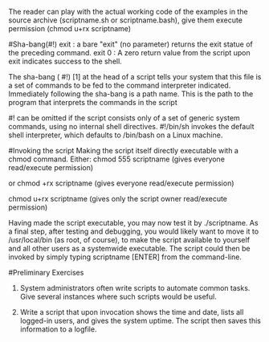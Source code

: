 The reader can play with the actual working code of the examples in the source archive (scriptname.sh or scriptname.bash), give them execute permission (chmod u+rx scriptname)

#Sha-bang(#!)
exit : a bare "exit" (no parameter) returns the exit statue of the preceding command.
exit 0 : A zero return value from the script upon exit indicates success to the shell.

The sha-bang ( #!) [1] at the head of a script tells your system that this file is a set of commands to be fed to the command interpreter indicated.
Immediately following the sha-bang is a path name. This is the path to the program that interprets the commands in the script

 #! can be omitted if the script consists only of a set of generic system commands, using no internal shell directives. 
 #!/bin/sh invokes the default shell interpreter, which defaults to /bin/bash on a Linux machine.

#Invoking the script
Making the script itself directly executable with a chmod command.
Either:
chmod 555 scriptname (gives everyone read/execute permission) 

or
chmod +rx scriptname (gives everyone read/execute permission)

chmod u+rx scriptname (gives only the script owner read/execute permission)

Having made the script executable, you may now test it by ./scriptname.
As a final step, after testing and debugging, you would likely want to move it to /usr/local/bin (as root, of course), to make the script available to yourself and all other users as a systemwide executable. The script could then be invoked by simply typing scriptname [ENTER] from the command-line.

#Preliminary Exercises
1. System administrators often write scripts to automate common tasks. Give several instances where such scripts would be useful.

2. Write a script that upon invocation shows the time and date, lists all logged-in users, and gives the system uptime. The script then saves this information to a logfile.